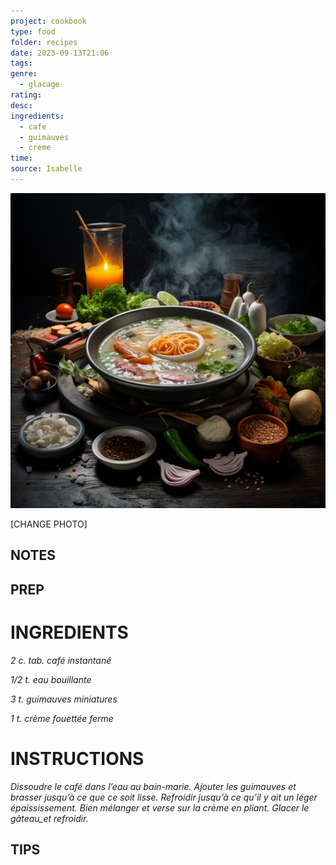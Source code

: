 ```yaml
---
project: cookbook
type: food
folder: recipes
date: 2023-09-13T21:06
tags: 
genre:
  - glacage
rating: 
desc: 
ingredients:
  - cafe
  - guimauves
  - creme
time: 
source: Isabelle
---
```


![IMAGE](_default.png)


[CHANGE PHOTO]


## NOTES




## PREP


# INGREDIENTS

_2 c. tab. café instantané_

_1/2 t. eau bouillante_

_3 t. guimauves miniatures_

_1 t. crème fouettée ferme_



# INSTRUCTIONS

_Dissoudre le café dans l’eau au bain-marie._
_Ajouter les guimauves et brasser jusqu’à ce_
_que ce soit lisse. Refroidir jusqu’à ce qu’il y_
_ait un léger épaississement. Bien mélanger_
_et verse sur la crème en pliant. Glacer le_
_gâteau_et refroidir._



## TIPS



